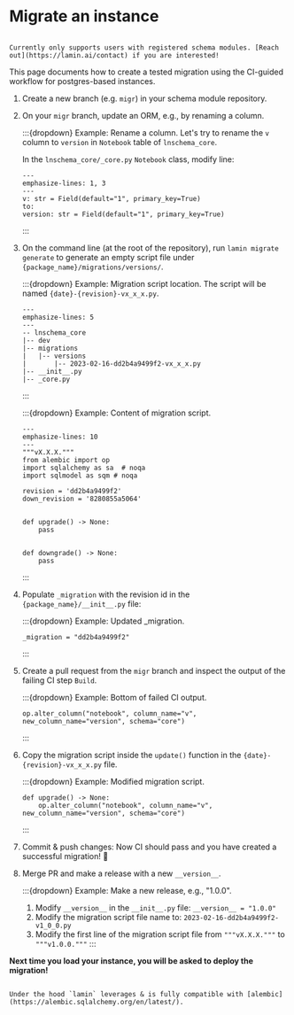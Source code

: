# Migrate an instance

```{warning}

Currently only supports users with registered schema modules. [Reach out](https://lamin.ai/contact) if you are interested!
```

This page documents how to create a tested migration using the CI-guided workflow for postgres-based instances.

1. Create a new branch (e.g. `migr`) in your schema module repository.
2. On your `migr` branch, update an ORM, e.g., by renaming a column.

   :::{dropdown} Example: Rename a column.
   Let's try to rename the `v` column to `version` in `Notebook` table of `lnschema_core`.

   In the `lnschema_core/_core.py` `Notebook` class, modify line:

   ```{code-block} python
   ---
   emphasize-lines: 1, 3
   ---
   v: str = Field(default="1", primary_key=True)
   to:
   version: str = Field(default="1", primary_key=True)
   ```

   :::

3. On the command line (at the root of the repository), run `lamin migrate generate` to generate an empty script file under `{package_name}/migrations/versions/`.

   :::{dropdown} Example: Migration script location.
   The script will be named `{date}-{revision}-vx_x_x.py`.

   ```{code-block} yaml
   ---
   emphasize-lines: 5
   ---
   -- lnschema_core
   |-- dev
   |-- migrations
   |   |-- versions
   |       |-- 2023-02-16-dd2b4a9499f2-vx_x_x.py
   |-- __init__.py
   |-- _core.py
   ```

   :::

   :::{dropdown} Example: Content of migration script.

   ```{code-block} python
   ---
   emphasize-lines: 10
   ---
   """vX.X.X."""
   from alembic import op
   import sqlalchemy as sa  # noqa
   import sqlmodel as sqm # noqa

   revision = 'dd2b4a9499f2'
   down_revision = '8280855a5064'


   def upgrade() -> None:
       pass


   def downgrade() -> None:
       pass
   ```

   :::

4. Populate `_migration` with the revision id in the `{package_name}/__init__.py` file:

   :::{dropdown} Example: Updated \_migration.

   ```{code-block} python
   _migration = "dd2b4a9499f2"
   ```

   :::

5. Create a pull request from the `migr` branch and inspect the output of the failing CI step `Build`.

   :::{dropdown} Example: Bottom of failed CI output.

   ```{code-block} python
   op.alter_column("notebook", column_name="v", new_column_name="version", schema="core")
   ```

   :::

6. Copy the migration script inside the `update()` function in the `{date}-{revision}-vx_x_x.py` file.

   :::{dropdown} Example: Modified migration script.

   ```{code-block} python
   def upgrade() -> None:
       op.alter_column("notebook", column_name="v", new_column_name="version", schema="core")
   ```

   :::

7. Commit & push changes: Now CI should pass and you have created a successful migration! 🎉

8. Merge PR and make a release with a new `__version__`.

   :::{dropdown} Example: Make a new release, e.g., "1.0.0".

   1. Modify `__version__` in the `__init__.py` file: `__version__ = "1.0.0"`
   2. Modify the migration script file name to: `2023-02-16-dd2b4a9499f2-v1_0_0.py`
   3. Modify the first line of the migration script file from `"""vX.X.X."""` to `"""v1.0.0."""`
      :::

**Next time you load your instance, you will be asked to deploy the migration!**

```{note}

Under the hood `lamin` leverages & is fully compatible with [alembic](https://alembic.sqlalchemy.org/en/latest/).
```
